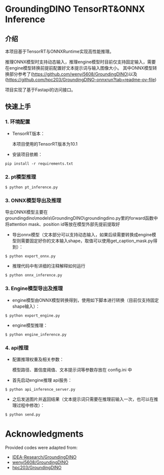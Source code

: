 # GroundingDINO TensorRT&ONNX Inference

## 介绍
本项目基于TensorRT与ONNXRuntime实现高性能推理。

推理ONNX模型时支持动态输入，推理engine模型时目前仅支持固定输入，需要在engine模型转换前提前配置好文本提示词与输入图像大小。
其中ONNX模型转换部分参考了(https://github.com/wenyi5608/GroundingDINO)以及(https://github.com/hpc203/GroundingDINO-onnxrun?tab=readme-ov-file)

项目实现了基于Fastapi的访问接口。

## 快速上手

### 1. 环境配置
- TensorRT版本：

    本项目使用的TensorRT版本为10.1
- 安装项目依赖：

```angular2html
pip install -r requirements.txt
```

### 2. pt模型推理
```angular2html
$ python pt_inference.py
```

### 3. ONNX模型导出及推理

导出ONNX模型主要在groundingdino\models\GroundingDINO\groundingdino.py里的forward函数中将attention mask、position id等放在模型外部先提前提取好

- 导出onnx模型（文本部分可以支持动态输入，如果后续需要转换成engine模型则需要固定好你的文本输入shape，取值可以使用get_caption_mask.py得到）：
```angular2html
$ python export_onnx.py
```
- 推理代码中有详细的注释解释如何运行
```angular2html
$ python onnx_inference.py
```


### 3. Engine模型导出及推理

- engine模型由ONNX模型转换得到，使用如下脚本进行转换（目前仅支持固定shape输入）：

```angular2html
$ python export_engine.py
```
- engine模型推理：
```angular2html
$ python engine_inference.py
```

### 4. api推理
- 配置推理权重及相关参数：

  模型路径、置信度阈值、文本提示词等参数存放在 config.ini 中

- 首先启动engine推理 api服务：
```angular2html
$ python api_inference_server.py
```

- 之后发送图片并返回结果（文本提示词只需要在推理前输入一次，也可以在推理过程中修改）：
```angular2html
$ python send.py
```

# Acknowledgments

Provided codes were adapted from:


- [IDEA-Research/GroundingDINO](https://github.com/IDEA-Research/GroundingDINO)
- [wenyi5608/GroundingDINO](https://github.com/wenyi5608/GroundingDINO)
- [hpc203/GroundingDINO](https://github.com/hpc203/GroundingDINO-onnxrun?tab=readme-ov-file)